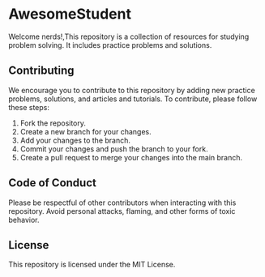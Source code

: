 # AwesomeStudent
Welcome nerds!,This repository is a collection of resources for studying problem solving. It includes practice problems and solutions.

## Contributing

We encourage you to contribute to this repository by adding new practice problems, solutions, and articles and tutorials. To contribute, please follow these steps:

1. Fork the repository.
2. Create a new branch for your changes.
3. Add your changes to the branch.
4. Commit your changes and push the branch to your fork.
5. Create a pull request to merge your changes into the main branch.

## Code of Conduct

Please be respectful of other contributors when interacting with this repository. Avoid personal attacks, flaming, and other forms of toxic behavior.

## License

This repository is licensed under the MIT License.
